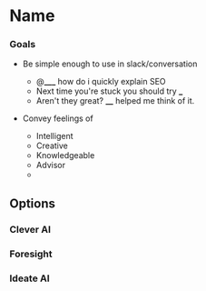 # Name

### Goals

- Be simple enough to use in slack/conversation

  - @**\_\_\_** how do i quickly explain SEO
  - Next time you're stuck you should try **\_**
  - Aren't they great? **\_\_** helped me think of it.

- Convey feelings of
  - Intelligent
  - Creative
  - Knowledgeable
  - Advisor
  -

## Options

### Clever AI

### Foresight

### Ideate AI
